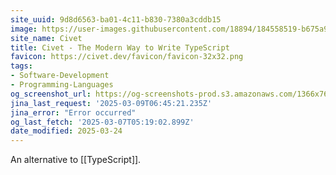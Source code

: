 ```yaml
---
site_uuid: 9d8d6563-ba01-4c11-b830-7380a3cddb15
image: https://user-images.githubusercontent.com/18894/184558519-b675a903-7490-43ba-883e-0d8addacd4b9.png
site_name: Civet
title: Civet - The Modern Way to Write TypeScript
favicon: https://civet.dev/favicon/favicon-32x32.png
tags:
- Software-Development
- Programming-Languages
og_screenshot_url: https://og-screenshots-prod.s3.amazonaws.com/1366x768/80/false/b7c1171c7f24c80f5cadb9d24670d8646835b6bcffe2a4ece35e530b8335b5bb.jpeg
jina_last_request: '2025-03-09T06:45:21.235Z'
jina_error: "Error occurred"
og_last_fetch: '2025-03-07T05:19:02.899Z'
date_modified: 2025-03-24
---
```



An alternative to [[TypeScript]].
